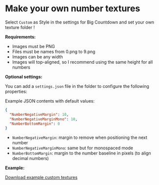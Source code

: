 ﻿# Make your own number textures

Select `Custom` as Style in the settings for Big Countdown and set your own texture folder !

**Requirements:**

- Images must be PNG
- Files must be names from 0.png to 9.png
- Images can be any width
- Images will top-aligned, so I recommend using the same height for all numbers

**Optional settings:**

You can add a `settings.json` file in the folder to configure the following properties:

Example JSON contents with default values:

```json
{
  "NumberNegativeMargin": 10,
  "NumberNegativeMarginMono": 10,
  "NumberBottomMargin": 0
}
```

- `NumberNegativeMargin`: margin to remove when positioning the next number
- `NumberNegativeMarginMono`: same but for monospaced mode
- `NumberBottomMargin`: margin to the number baseline in pixels (to align decimal numbers)

**Example:**

[Download example custom textures](../../Doc/custom_example.zip)
